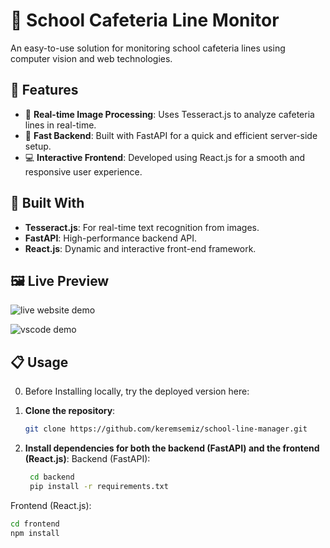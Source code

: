# 🏫 School Cafeteria Line Monitor

An easy-to-use solution for monitoring school cafeteria lines using computer vision and web technologies.

## 🌟 Features

- 📸 **Real-time Image Processing**: Uses Tesseract.js to analyze cafeteria lines in real-time.
- 🚀 **Fast Backend**: Built with FastAPI for a quick and efficient server-side setup.
- 💻 **Interactive Frontend**: Developed using React.js for a smooth and responsive user experience.

## 🔧 Built With

- **Tesseract.js**: For real-time text recognition from images.
- **FastAPI**: High-performance backend API.
- **React.js**: Dynamic and interactive front-end framework.

## 🖼️ Live Preview

![live website demo](https://github.com/user-attachments/assets/35bf7427-45a4-4649-ac7a-954439ab12c6)

![vscode demo](https://github.com/user-attachments/assets/1150035e-ce8b-47cf-b491-9491c8a8bded)

## 📋 Usage

0. Before Installing locally, try the deployed version here: 

1. **Clone the repository**:
   ```bash
   git clone https://github.com/keremsemiz/school-line-manager.git
2. **Install dependencies for both the backend (FastAPI) and the frontend (React.js)**:
  Backend (FastAPI):
   ```bash
    cd backend
    pip install -r requirements.txt
  Frontend (React.js):
   ```bash
  cd frontend
  npm install
